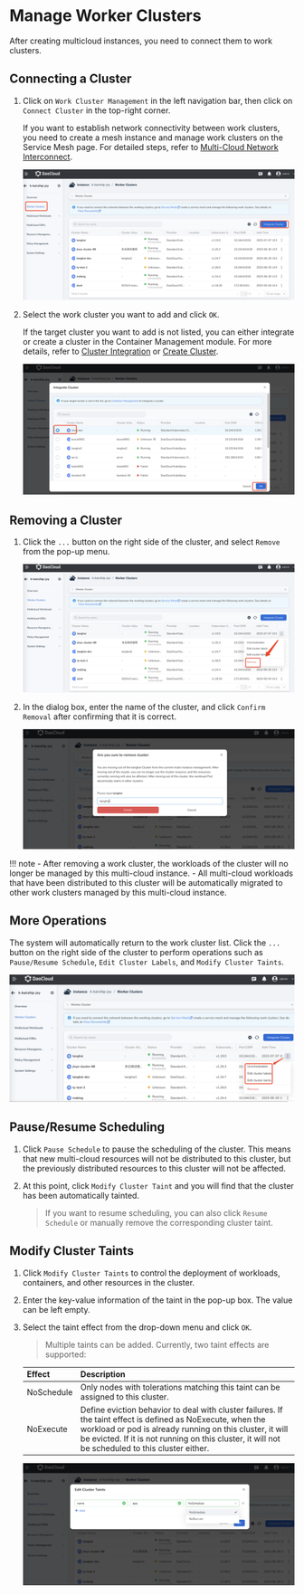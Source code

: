 # Manage Worker Clusters

After creating multicloud instances, you need to connect them to work clusters.

## Connecting a Cluster

1. Click on `Work Cluster Management` in the left navigation bar, then click on `Connect Cluster` in the top-right corner.

    If you want to establish network connectivity between work clusters, you need to create a mesh instance and manage work clusters on the Service Mesh page. For detailed steps, refer to [Multi-Cloud Network Interconnect](../mspider/user-guide/multicluster/cluster-interconnect.md).

    ![Connect Cluster](images/cluster01.png)

2. Select the work cluster you want to add and click `OK`.

    If the target cluster you want to add is not listed, you can either integrate or create a cluster in the Container Management module. For more details, refer to [Cluster Integration](../kpanda/user-guide/clusters/integrate-cluster.md) or [Create Cluster](../kpanda/user-guide/clusters/create-cluster.md).

    ![Confirm](images/cluster02.png)

## Removing a Cluster

1. Click the `...` button on the right side of the cluster, and select `Remove` from the pop-up menu.

    ![Removal](images/cluster03.png)

2. In the dialog box, enter the name of the cluster, and click `Confirm Removal` after confirming that it is correct.

    ![Removal](images/cluster04.png)

!!! note
    - After removing a work cluster, the workloads of the cluster will no longer be managed by this multi-cloud instance.
    - All multi-cloud workloads that have been distributed to this cluster will be automatically migrated to other work clusters managed by this multi-cloud instance.

## More Operations

The system will automatically return to the work cluster list. Click the `...` button on the right side of the cluster to perform operations such as `Pause/Resume Schedule`, `Edit Cluster Labels`, and `Modify Cluster Taints`.

![More Operations](images/cluster05.png)

## Pause/Resume Scheduling

1. Click `Pause Schedule` to pause the scheduling of the cluster. This means that new multi-cloud resources will not be distributed to this cluster, but the previously distributed resources to this cluster will not be affected.

2. At this point, click `Modify Cluster Taint` and you will find that the cluster has been automatically tainted.

    > If you want to resume scheduling, you can also click `Resume Schedule` or manually remove the corresponding cluster taint.

## Modify Cluster Taints

1. Click `Modify Cluster Taints` to control the deployment of workloads, containers, and other resources in the cluster.

2. Enter the key-value information of the taint in the pop-up box. The value can be left empty.

3. Select the taint effect from the drop-down menu and click `OK`.

    > Multiple taints can be added. Currently, two taint effects are supported:

    | Effect      | Description                                                  |
    | ----------- | ------------------------------------------------------------ |
    | NoSchedule  | Only nodes with tolerations matching this taint can be assigned to this cluster. |
    | NoExecute   | Define eviction behavior to deal with cluster failures. If the taint effect is defined as NoExecute, when the workload or pod is already running on this cluster, it will be evicted. If it is not running on this cluster, it will not be scheduled to this cluster either. |

   ![Modify Cluster Taint](images/cluster06.png)
